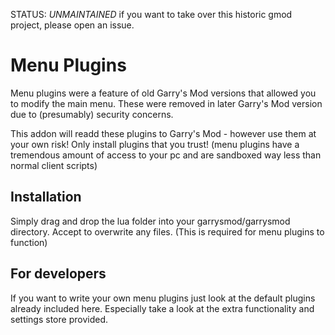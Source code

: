 STATUS: 
*UNMAINTAINED* if you want to take over this historic gmod project, please open an issue. 

# Menu Plugins

Menu plugins were a feature of old Garry's Mod versions that allowed you to modify the main menu. 
These were removed in later Garry's Mod version due to (presumably) security concerns. 

This addon will readd these plugins to Garry's Mod - however use them at your own risk! 
Only install plugins that you trust! (menu plugins have a tremendous amount of access to your pc and are sandboxed way less than normal client scripts)

## Installation 
Simply drag and drop the lua folder into your garrysmod/garrysmod directory. 
Accept to overwrite any files. (This is required for menu plugins to function)

## For developers
If you want to write your own menu plugins just look at the default plugins already included here. 
Especially take a look at the extra functionality and settings store provided. 
